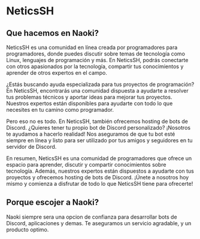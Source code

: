 # NeticsSH
## Que hacemos en Naoki?

NeticsSH es una comunidad en línea creada por programadores para programadores, donde puedes discutir sobre temas de tecnología como Linux, lenguajes de programación y más. En NeticsSH, podrás conectarte con otros apasionados por la tecnología, compartir tus conocimientos y aprender de otros expertos en el campo.

¿Estás buscando ayuda especializada para tus proyectos de programación? En NeticsSH, encontrarás una comunidad dispuesta a ayudarte a resolver tus problemas técnicos y aportar ideas para mejorar tus proyectos. Nuestros expertos están disponibles para ayudarte con todo lo que necesites en tu camino como programador.

Pero eso no es todo. En NeticsSH, también ofrecemos hosting de bots de Discord. ¿Quieres tener tu propio bot de Discord personalizado? ¡Nosotros te ayudamos a hacerlo realidad! Nos aseguramos de que tu bot esté siempre en línea y listo para ser utilizado por tus amigos y seguidores en tu servidor de Discord.

En resumen, NeticsSH es una comunidad de programadores que ofrece un espacio para aprender, discutir y compartir conocimientos sobre tecnología. Además, nuestros expertos están dispuestos a ayudarte con tus proyectos y ofrecemos hosting de bots de Discord. ¡Únete a nosotros hoy mismo y comienza a disfrutar de todo lo que NeticsSH tiene para ofrecerte!

## Porque escojer a Naoki?
Naoki siempre sera una opcion de confianza para desarrollar bots de Discord, aplicaciones y demas. Te aseguramos un servicio agradable, y un producto optimo.

